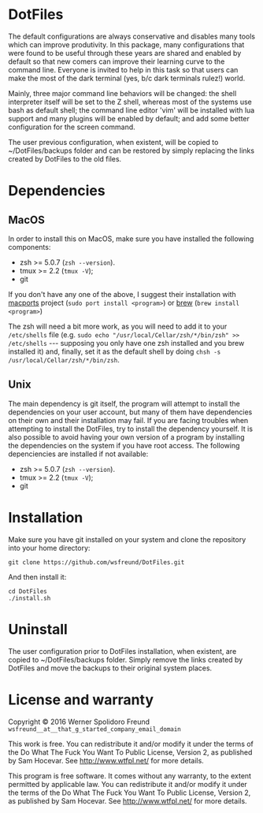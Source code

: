 # DotFiles

The default configurations are always conservative and disables many tools
which can improve produtivity. In this package, many configurations that were
found to be useful through these years are shared and enabled by default so
that new comers can improve their learning curve to the command line.  Everyone
is invited to help in this task so that users can make the most of the dark
terminal (yes, b/c dark terminals rulez!) world.

Mainly, three major command line behaviors will be changed: the shell
interpreter itself will be set to the Z shell, whereas most of the systems use
bash as default shell; the command line editor 'vim' will be installed with lua
support and many plugins will be enabled by default; and add some better
configuration for the screen command.

The user previous configuration, when existent, will be copied to
~/DotFiles/backups folder and can be restored by simply replacing the links
created by DotFiles to the old files.

# Dependencies

## MacOS

In order to install this on MacOS, make sure you have installed the following
components:

 - zsh >= 5.0.7 (`zsh --version`).
 - tmux >= 2.2 (`tmux -V`);
 - git

If you don't have any one of the above, I suggest their installation with
[macports](https://www.macports.org) project (`sudo port install <program>`) or
[brew](http://brew.sh) (`brew install <program>`)

The zsh will need a bit more work, as you will need to add it to your
`/etc/shells` file (e.g. `sudo echo "/usr/local/Cellar/zsh/*/bin/zsh" >>
/etc/shells` --- supposing you only have one zsh installed and you brew
installed it) and, finally, set it as the default shell by doing `chsh -s
/usr/local/Cellar/zsh/*/bin/zsh`.

## Unix

The main dependency is git itself, the program will attempt to install the
dependencies on your user account, but many of them have dependencies on their
own and their installation may fail. If you are facing troubles when attempting
to install the DotFiles, try to install the dependency yourself. 
It is also possible to avoid having your own version of a program by installing
the dependencies on the system if you have root access. The following
depenciencies are installed if not available:

 - zsh >= 5.0.7 (`zsh --version`).
 - tmux >= 2.2 (`tmux -V`);
 - git 

# Installation

Make sure you have git installed on your system and clone the
repository into your home directory:

```
git clone https://github.com/wsfreund/DotFiles.git
```

And then install it:

``` 
cd DotFiles
./install.sh
```

# Uninstall

The user configuration prior to DotFiles installation, when existent, are
copied to ~/DotFiles/backups folder. Simply remove the links created by
DotFiles and move the backups to their original system places.

# License and warranty

Copyright © 2016 Werner Spolidoro Freund `wsfreund__at__that_g_started_company_email_domain`

This work is free. You can redistribute it and/or modify it under the
terms of the Do What The Fuck You Want To Public License, Version 2,
as published by Sam Hocevar. See http://www.wtfpl.net/ for more details.

This program is free software. It comes without any warranty, to the
extent permitted by applicable law. You can redistribute it and/or
modify it under the terms of the Do What The Fuck You Want To Public
License, Version 2, as published by Sam Hocevar. See
http://www.wtfpl.net/ for more details.
